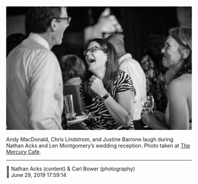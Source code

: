 ![Andy MacDonald, Chris Lindstrom, and Justine Barrone laugh](assets/f49203e868ed7e98a69ef6f99fe26735.webp)

Andy MacDonald, Chris Lindstrom, and Justine Barrone laugh during Nathan Acks and Len Montgomery’s wedding reception. Photo taken at [The Mercury Cafe](http://mercurycafe.com/).

- - - -

<span aria-hidden="true">👥</span> Nathan Acks (content) & Carl Bower (photography)  
<span aria-hidden="true">📅</span> June 29, 2019 17:59:14
